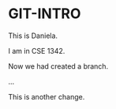 # GIT-INTRO

This is Daniela.

I am in CSE 1342.

Now we had created a branch. 

...
 
This is another change. 

